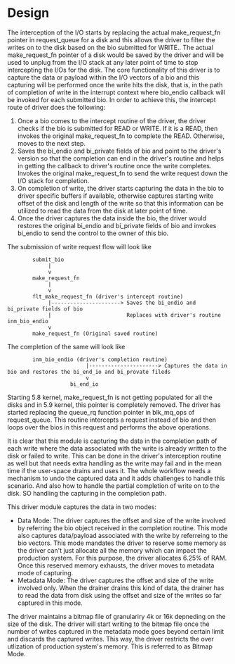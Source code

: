 # Design

The interception of the I/O starts by replacing the actual make_request_fn pointer in request_queue for a disk and this allows the driver to filter the writes on to the disk based on the bio submitted for WRITE.. The actual make_request_fn pointer of a disk would be saved by the driver and will be used to unplug from the I/O stack at any later point of time to stop intercepting the I/Os for the disk. The core functionality of this driver is to capture the data or payload within the I/O vectors of a bio and this capturing will be performed once the write hits the disk, that is, in the path of completion of write in the interrupt context where bio_endio callback will be invoked for each submitted bio. In order to achieve this, the intercept route of driver does the following:<br />
1. Once a bio comes to the intercept routine of the driver, the driver checks if the bio is submitted for READ or WRITE. If it is a READ, then invokes the original make_request_fn to complete the READ. Otherwise, moves to the next step.
2. Saves the bi_endio and bi_private fields of bio and point to the driver's version so that the completion can end in the driver's routine and helps in getting the callback to driver's routine once the write completes. Invokes the original make_request_fn to send the write request down the I/O stack for completion.
3. On completion of write, the driver starts capturing the data in the bio to driver specific buffers if available, otherwise captures starting write offset of the disk and length of the write so that this information can be utilized to read the data from the disk at later point of time.
4. Once the driver captures the data inside the bio, the driver would restores the original bi_endio and bi_private fields of bio and invokes bi_endio to send the control to the owner of this bio.

The submission of write request flow will look like

			submit_bio
			     |
			     v
			make_request_fn
			     |
			     v
			flt_make_request_fn (driver's intercept routine)
			     |----------------------> Saves the bi_endio and bi_private fields of bio
			     |	                      Replaces with driver's routine inm_bio_endio
			     v
			make_request_fn (Original saved routine)

The completion of the same will look like

			inm_bio_endio (driver's completion routine)
                             |----------------------> Captures the data in bio and restores the bi_end_io and bi_provate fileds
                             v
                        bi_end_io

Starting 5.8 kernel, make_request_fn is not getting populated for all the disks and in 5.9 kernel, this pointer is completely removed. The driver has started replacing the queue_rq function pointer in blk_mq_ops of request_queue. This routine intercepts a request instead of bio and then loops over the bios in this request and performs the above operations.

It is clear that this module is capturing the data in the completion path of each write where the data associated with the write is already written to the disk or failed to write. This can be done in the driver's interception routine as well but that needs extra handling as the write may fail and in the mean time if the user-space drains and uses it. The whole workflow needs a mechanism to undo the captured data and it adds challenges to handle this scenario. And also how to handle the partial completion of write on to the disk. SO handling the capturing in the completion path.

This driver module captures the data in two modes:
- Data Mode: The driver captures the offset and size of the write involved by referring the bio object received in the completion routine. This mode also captures data/payload associated with the write by referreing to the bio vectors. This mode mandates the driver to reserve some memory as the driver can't just allocate all the memory which can impact the production system. For this purpose, the driver allocates 6.25% of RAM. Once this reserved memory exhausts, the driver moves to metadata mode of capturing.
- Metadata Mode: The driver captures the offset and size of the write involved only. When the drainer drains this kind of data, the drainer has to read the data from disk using the offset and size of the writes so far captured in this mode.

The driver maintains a bitmap file of granulariry 4k or 16k depneding on the size of the disk. The driver will start writing to the bitmap file once the number of writes captured in the metadata mode goes beyond certain limit and discards the captured writes. This way, the driver restricts the over utlization of production system's memory. This is referred to as Bitmap Mode.
